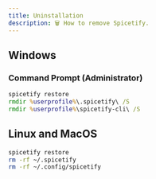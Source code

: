 ```yaml
---
title: Uninstallation
description: 🗑 How to remove Spicetify.
---
```


## Windows

### Command Prompt (Administrator)
```cmd
spicetify restore
rmdir %userprofile%\.spicetify\ /S
rmdir %userprofile%\spicetify-cli\ /S
```

## Linux and MacOS
```bash
spicetify restore
rm -rf ~/.spicetify
rm -rf ~/.config/spicetify
```
